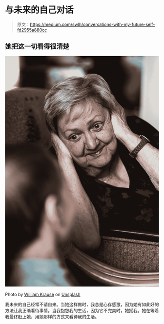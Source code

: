 # 与未来的自己对话

> 原文：<https://medium.com/swlh/conversations-with-my-future-self-fd2955a880cc>

## 她把这一切看得很清楚

![](img/d28be8f7e9090cadd62876924358d133.png)

Photo by [William Krause](https://unsplash.com/@williamk?utm_source=medium&utm_medium=referral) on [Unsplash](https://unsplash.com?utm_source=medium&utm_medium=referral)

我未来的自己经常不请自来。当她这样做时，我总是心存感激，因为她有如此好的方法让我正确看待事情。当我抱怨我的生活，因为它不完美时，她摇我。她在等着我最终赶上她，用她那样的方式来看待我的生活。